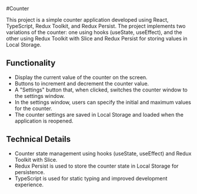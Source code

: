 #Counter

This project is a simple counter application developed using React, TypeScript, Redux Toolkit, and Redux Persist. The project implements two variations of the counter: one using hooks (useState, useEffect), and the other using Redux Toolkit with Slice and Redux Persist for storing values in Local Storage.

## Functionality

- Display the current value of the counter on the screen.
- Buttons to increment and decrement the counter value.
- A "Settings" button that, when clicked, switches the counter window to the settings window.
- In the settings window, users can specify the initial and maximum values for the counter.
- The counter settings are saved in Local Storage and loaded when the application is reopened.

## Technical Details

- Counter state management using hooks (useState, useEffect) and Redux Toolkit with Slice.
- Redux Persist is used to store the counter state in Local Storage for persistence.
- TypeScript is used for static typing and improved development experience.

